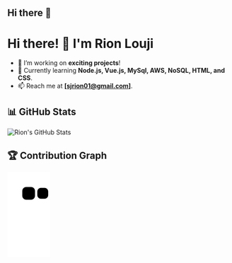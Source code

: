 ## Hi there 👋

<!--
**PackmarRionLouji/PackmarRionLouji** is a ✨ _special_ ✨ repository because its `README.md` (this file) appears on your GitHub profile.

Here are some ideas to get you started:

- 🔭 I’m currently working on ...
- 🌱 I’m currently learning ...
- 👯 I’m looking to collaborate on ...
- 🤔 I’m looking for help with ...
- 💬 Ask me about ...
- 📫 How to reach me: ...
- 😄 Pronouns: ...
- ⚡ Fun fact: ...
-->

# Hi there! 👋 I'm Rion Louji

- 🔭 I’m working on **exciting projects**!
- 🌱 Currently learning **Node.js, Vue.js, MySql, AWS, NoSQL, HTML, and CSS**.
- 📫 Reach me at **[sjrion01@gmail.com]**.

## 📊 GitHub Stats
![Rion's GitHub Stats](https://github-readme-stats.vercel.app/api?username=PackmarRionLouji&show_icons=true&theme=radical)

## 🏆 Contribution Graph
![Snake Animation](https://github.com/PackmarRionLouji/PackmarRionLouji/blob/output/github-contribution-grid-snake.svg)
